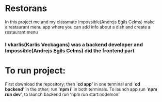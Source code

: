 # Restorans
In this project me and my classmate Impossible(Andrejs Egils Celms) make a restaurant menu app where you can add info about a dish and create a restaurant menu

### I vkarlis(Karlis Veckagans) was a backend developer and Impossible(Andrejs Egils Celms) did the frontend part


# To run project:
First download the repository;
then '**cd app**' in one terminal and '**cd backend**' in the other;
run '**npm i**' in both terminals.
To launch app run '**npm run dev**',
to launch backend run 'npm run start:nodemon'
